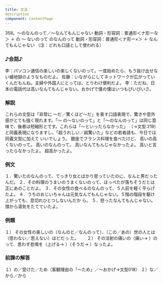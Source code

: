 ```yaml
---
title: 文法：
description
component: ContentPage
---
```



358。～のなんのって／～なんてもんじゃない
動詞・形容詞：普通形＜ナ形ーな＞ ＋ の ～ ないのって
のなんのって
動詞・形容詞：普通形＜ナ形ー×＞ ＋ なんてもんじゃない
（注：どれも口語として使われる）
### ♪会話♪
李：パソコン通信の楽しいの楽しくないのって。一度始めたら、もう抜け出せない蟻地獄のようなものだよ。 佐藤：いながらにしてネットワークが広がっていくんだもんね。主婦や外国人にとっては、とりわけ便利だよ。
李：ただね、日本の電話代は高いなんてもんじゃない。おかげで僕の懐はいつもぴいぴいさ。
### 解説
これらの文型は「非常に ～だ／驚くほど～だ」を表す口語表現で、驚きや意外感がとても強く現れます。「～ の～ないのって」と「～のなんのって」は同じ意味で、後者は短縮形とです。これらは「～といったらなかった」
（→文型 219）と同義表現になりますし、「超うれしい／超驚いた」などの若者語も、今日では同義文型に加えて いいでしょう。
銀座でフランス料理を食べたけど、
高いの高くないのって。
高いのなんのって。
高いなんてもんじゃなかったよ。
高いと言ったらなかったよ。
超高かったよ。
### 例文
１．驚いたのなんのって、てっきり女とばかり思っていたのに、なんと男だったんだ。
２．その料理のうまいのうまくないのって、ほっぺたが落ちそうだとは正にあのことだよ。
３．その女性の食べるのなんのって、５人前を軽く平らげたよ。
４．うちのおじいちゃんは元気なんてもんじゃない。５階の階段を駆け上がっても、息切れひとつしないんだか ら。
５．怒ったなんてもんじゃない。頭から湯気をたてていたよ。
### 例題
１） その女性の美しいの（なんのと／なんのって）、（この／あの）世の人とは（思わない／思えない）ほどだっ
た。      
２） その注射の痛いの（痛い→ ）のって、思わず悲鳴を（上げる→ ）（そうだ→ ）なったよ。
### 前課の解答
１）の／受けた／ため（客観理由の「～ため」／～おかげ→文型018）
２）な／から／から

